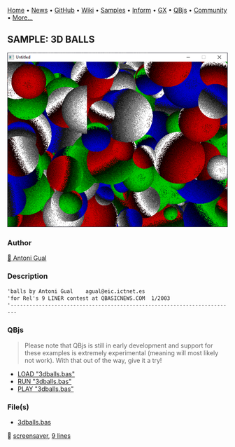 [Home](https://qb64.com) • [News](../../news.md) • [GitHub](https://github.com/QB64Official/qb64) • [Wiki](https://github.com/QB64Official/qb64/wiki) • [Samples](../../samples.md) • [Inform](../../inform.md) • [GX](../../gx.md) • [QBjs](../../qbjs.md) • [Community](../../community.md) • [More...](../../more.md)

## SAMPLE: 3D BALLS

![screenshot.png](img/screenshot.png)

### Author

[🐝 Antoni Gual](../antoni-gual.md) 

### Description

```text
'balls by Antoni Gual    agual@eic.ictnet.es
'for Rel's 9 LINER contest at QBASICNEWS.COM  1/2003
'------------------------------------------------------------------------
```

### QBjs

> Please note that QBjs is still in early development and support for these examples is extremely experimental (meaning will most likely not work). With that out of the way, give it a try!

* [LOAD "3dballs.bas"](https://v6p9d9t4.ssl.hwcdn.net/html/5963335/index.html?src=https://qb64.com/samples/3d-balls/src/3dballs.bas)
* [RUN "3dballs.bas"](https://v6p9d9t4.ssl.hwcdn.net/html/5963335/index.html?mode=auto&src=https://qb64.com/samples/3d-balls/src/3dballs.bas)
* [PLAY "3dballs.bas"](https://v6p9d9t4.ssl.hwcdn.net/html/5963335/index.html?mode=play&src=https://qb64.com/samples/3d-balls/src/3dballs.bas)

### File(s)

* [3dballs.bas](src/3dballs.bas)

🔗 [screensaver](../screensaver.md), [9 lines](../9-lines.md)

